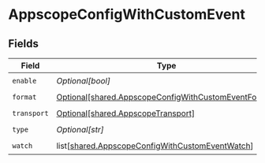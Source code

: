 # AppscopeConfigWithCustomEvent


## Fields

| Field                                                                                                                  | Type                                                                                                                   | Required                                                                                                               | Description                                                                                                            |
| ---------------------------------------------------------------------------------------------------------------------- | ---------------------------------------------------------------------------------------------------------------------- | ---------------------------------------------------------------------------------------------------------------------- | ---------------------------------------------------------------------------------------------------------------------- |
| `enable`                                                                                                               | *Optional[bool]*                                                                                                       | :heavy_check_mark:                                                                                                     | N/A                                                                                                                    |
| `format`                                                                                                               | [Optional[shared.AppscopeConfigWithCustomEventFormat]](undefined/models/shared/appscopeconfigwithcustomeventformat.md) | :heavy_check_mark:                                                                                                     | N/A                                                                                                                    |
| `transport`                                                                                                            | [Optional[shared.AppscopeTransport]](undefined/models/shared/appscopetransport.md)                                     | :heavy_check_mark:                                                                                                     | N/A                                                                                                                    |
| `type`                                                                                                                 | *Optional[str]*                                                                                                        | :heavy_check_mark:                                                                                                     | N/A                                                                                                                    |
| `watch`                                                                                                                | list[[shared.AppscopeConfigWithCustomEventWatch](undefined/models/shared/appscopeconfigwithcustomeventwatch.md)]       | :heavy_check_mark:                                                                                                     | N/A                                                                                                                    |